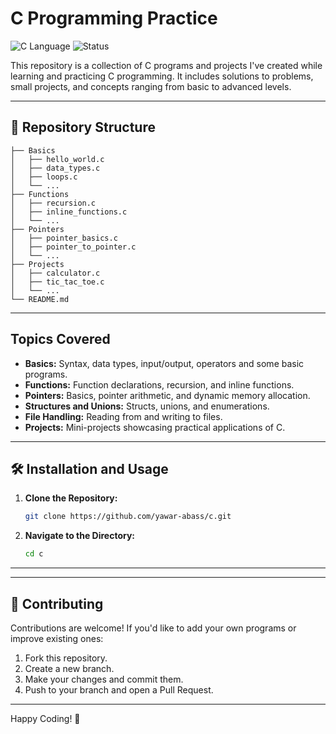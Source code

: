 # C Programming Practice

![C Language](https://img.shields.io/badge/Language-C-blue) ![Status](https://img.shields.io/badge/Status-Active-success)

This repository is a collection of C programs and projects I've created while learning and practicing C programming. It includes solutions to problems, small projects, and concepts ranging from basic to advanced levels.

---

## 📁 Repository Structure

```
├── Basics
│   ├── hello_world.c
│   ├── data_types.c
│   ├── loops.c
│   └── ...
├── Functions
│   ├── recursion.c
│   ├── inline_functions.c
│   └── ...
├── Pointers
│   ├── pointer_basics.c
│   ├── pointer_to_pointer.c
│   └── ...
├── Projects
│   ├── calculator.c
│   ├── tic_tac_toe.c
│   └── ...
└── README.md
```

---

## Topics Covered

- **Basics:** Syntax, data types, input/output, operators and some basic programs.
- **Functions:** Function declarations, recursion, and inline functions.
- **Pointers:** Basics, pointer arithmetic, and dynamic memory allocation.
- **Structures and Unions:** Structs, unions, and enumerations.
- **File Handling:** Reading from and writing to files.
- **Projects:** Mini-projects showcasing practical applications of C.

---

## 🛠 Installation and Usage

1. **Clone the Repository:**

   ```bash
   git clone https://github.com/yawar-abass/c.git
   ```

2. **Navigate to the Directory:**

   ```bash
   cd c
   ```

---

---

## 🤝 Contributing

Contributions are welcome! If you'd like to add your own programs or improve existing ones:

1. Fork this repository.
2. Create a new branch.
3. Make your changes and commit them.
4. Push to your branch and open a Pull Request.

---

Happy Coding! 🚀
